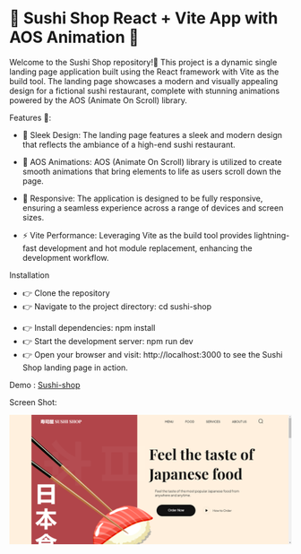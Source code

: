 # 🍣 Sushi Shop React + Vite App with AOS Animation 🍣


Welcome to the Sushi Shop repository!👋  This project is a dynamic single landing page application built using the React framework with Vite as the build tool. The landing page showcases a modern and visually appealing design for a fictional sushi restaurant, complete with stunning animations powered by the AOS (Animate On Scroll) library.

Features 🚀:

- 🍣 Sleek Design: The landing page features a sleek and modern design that reflects the ambiance of a high-end sushi restaurant.

* 🎉 AOS Animations: AOS (Animate On Scroll) library is utilized to create smooth animations that bring elements to life as users scroll down the page.

+ 📱 Responsive: The application is designed to be fully responsive, ensuring a seamless experience across a range of devices and screen sizes.

- ⚡ Vite Performance: Leveraging Vite as the build tool provides lightning-fast development and hot module replacement, enhancing the development workflow.

Installation

- 👉 Clone the repository
- 👉 Navigate to the project directory: cd sushi-shop
* 👉 Install dependencies: npm install
* 👉 Start the development server: npm run dev
* 👉 Open your browser and visit: http://localhost:3000 to see the Sushi Shop landing page in action.

Demo : [Sushi-shop](https://sushishop1.netlify.app/)

Screen Shot:

![screenshot](https://github.com/Nitinpr1/Sushi_shop/blob/main/assets/sushishop1.netlify.app_.png)



